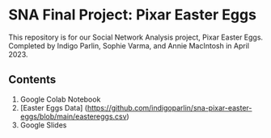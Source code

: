 # SNA Final Project: Pixar Easter Eggs
This repository is for our Social Network Analysis project, Pixar Easter Eggs. Completed by Indigo Parlin, Sophie Varma, and Annie MacIntosh in April 2023. 

## Contents

1. Google Colab Notebook
2. [Easter Eggs Data] (https://github.com/indigoparlin/sna-pixar-easter-eggs/blob/main/eastereggs.csv)
3. Google Slides
